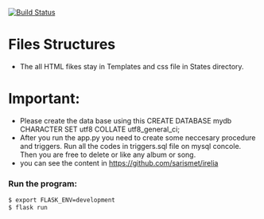 [![Build Status](https://travis-ci.org/joemccann/dillinger.svg?branch=master)](https://travis-ci.org/joemccann/dillinger)


# Files Structures

  - The all HTML fikes stay in Templates and css file in States directory.


# Important:
  - Please create the data base using this CREATE DATABASE mydb  CHARACTER SET utf8   COLLATE utf8_general_ci;
  - After you run the app.py you need to create some neccesary procedure and triggers. Run all the codes in triggers.sql file on mysql concole. Then you are free to delete or like any album or song.
  - you can see the content in https://github.com/sarismet/irelia

### Run the program:
```sh
$ export FLASK_ENV=development
$ flask run
```



